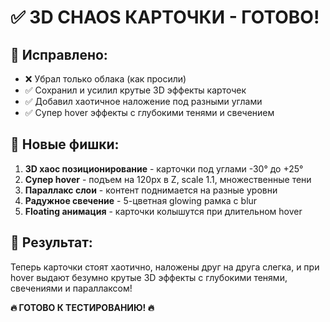 # ✅ 3D CHAOS КАРТОЧКИ - ГОТОВО!

## 🎯 Исправлено:
- ❌ Убрал только облака (как просили)
- ✅ Сохранил и усилил крутые 3D эффекты карточек
- ✅ Добавил хаотичное наложение под разными углами
- ✅ Супер hover эффекты с глубокими тенями и свечением

## 🚀 Новые фишки:
1. **3D хаос позиционирование** - карточки под углами -30° до +25°
2. **Супер hover** - подъем на 120px в Z, scale 1.1, множественные тени
3. **Параллакс слои** - контент поднимается на разные уровни
4. **Радужное свечение** - 5-цветная glowing рамка с blur
5. **Floating анимация** - карточки колышутся при длительном hover

## 🎨 Результат:
Теперь карточки стоят хаотично, наложены друг на друга слегка, и при hover выдают безумно крутые 3D эффекты с глубокими тенями, свечениями и параллаксом!

**🔥 ГОТОВО К ТЕСТИРОВАНИЮ! 🔥** 